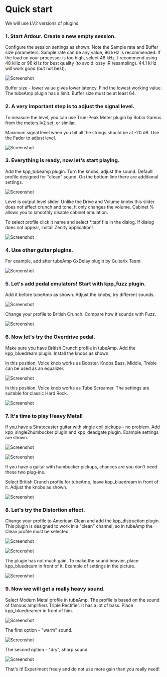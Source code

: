 Quick start
===========

We will use LV2 versions of plugins.

### 1. Start Ardour. Create a new empty session.

Configure the session settings as shown.
Note the Sample rate and Buffer size parameters.
Sample rate can be any value, 96 kHz is recommended.
If the load on your processor is too high, select
48 kHz. I recommend using 48 kHz or 96 kHz for best quality
(to avoid lossy IR resampling). 44.1 kHz will work good (but not best).

![Screenshot](guide_img/guide01.png)

Buffer size - lower value gives lower latency.
Find the lowest working value.
The tubeAmp plugin has a limit. Buffer size must be at least 64.

### 2. A very important step is to adjust the signal level.

To measure the level, you can use True-Peak Meter plugin
by Robin Gareus from the meters.lv2 set, or similar.

Maximum signal level when you hit all the strings
should be at -20 dB. Use the Fader to adjust
level.

![Screenshot](guide_img/guide03.png)

### 3. Everything is ready, now let's start playing.

Add the kpp_tubeamp plugin.
Turn the knobs, adjust the sound. Default profile
designed for "clean" sound. On the bottom line there are additional
settings. 

![Screenshot](guide_img/guide04.png)

Level is output level slider.
Unlike the Drive and Volume knobs this slider does not affect crunch and
tone. It only changes the volume. Cabinet % allows you to smoothly
disable cabinet emulation.

To select profile click it name and select *.tapf file in the dialog.
If dialog does not appear, install Zenity application!

![Screenshot](guide_img/guide06.png)

### 4. Use other guitar plugins.

For example, add after
tubeAmp GxDelay plugin by Guitarix Team.

![Screenshot](guide_img/guide07.png)

### 5. Let's add pedal emulators! Start with kpp_fuzz plugin.

Add it before tubeAmp as shown. Adjust the knobs,
try different sounds.

![Screenshot](guide_img/guide08.png)

Change your profile to British Crunch. Compare how it sounds with Fuzz.

![Screenshot](guide_img/guide09.png)

### 6. Now let's try the Overdrive pedal.

Make sure you have British Crunch profile in tubeAmp.
Add the kpp_bluedream plugin. Install the knobs as shown.

In this position, Voice knob works as Booster. Knobs
Bass, Middle, Treble can be used as an equalizer.

![Screenshot](guide_img/guide10.png)

In this position, Voice knob works as Tube Screamer.
The settings are suitable for classic Hard Rock.

![Screenshot](guide_img/guide11.png)

### 7. It's time to play Heavy Metal!

If you have a Stratocaster guitar with single coil pickups - no problem.
Add kpp_single2humbucker plugin and kpp_deadgate plugin. Example settings
are shown.

![Screenshot](guide_img/guide12.png)

![Screenshot](guide_img/guide13.png)

If you have a guitar with humbucker pickups, chances are you don't need these two plug-ins.

Select British Crunch profile for tubeAmp, leave kpp_bluedream in front of it.
Adjust the knobs as shown.

![Screenshot](guide_img/guide14.png)

### 8. Let's try the Distortion effect.

Change your profile to American Clean and add the kpp_distruction plugin.
This plugin is designed to work in a "clean" channel, so in tubeAmp
the Clean profile must be selected.

![Screenshot](guide_img/guide15.png)

![Screenshot](guide_img/guide16.png)

The plugin has not much gain. To make the sound heavier, place 
kpp_bluedream in front of it. Example of settings in the picture.

![Screenshot](guide_img/guide17.png)

### 9. Now we will get a really heavy sound.

Select Modern Metal profile in tubeAmp. The profile is based on the 
sound of famous amplifiers Triple Rectifier. It has
a lot of bass. Place kpp_bluedreamer in front of him.

![Screenshot](guide_img/guide18.png)

The first option - "warm" sound.

![Screenshot](guide_img/guide19.png)

The second option - "dry", sharp sound.

![Screenshot](guide_img/guide20.png)

That's it! Experiment freely and do not use
more gain than you really need!
